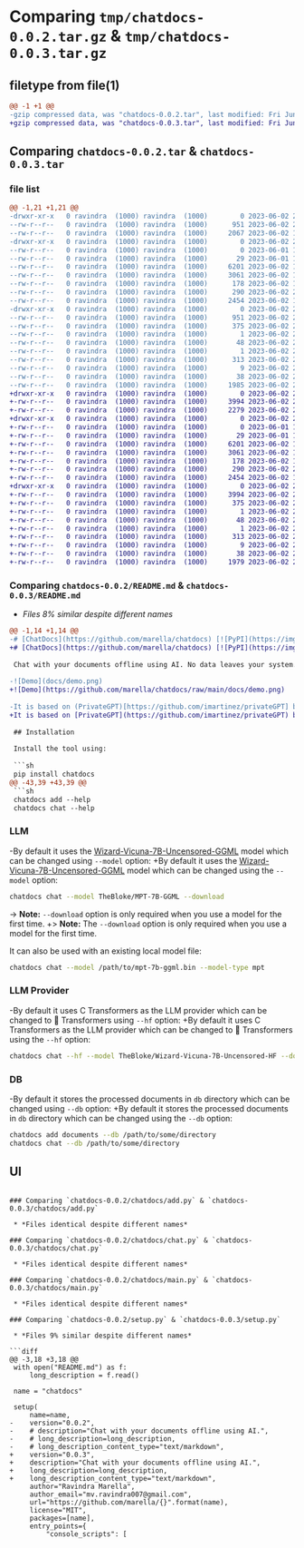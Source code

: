 # Comparing `tmp/chatdocs-0.0.2.tar.gz` & `tmp/chatdocs-0.0.3.tar.gz`

## filetype from file(1)

```diff
@@ -1 +1 @@
-gzip compressed data, was "chatdocs-0.0.2.tar", last modified: Fri Jun  2 20:40:00 2023, max compression
+gzip compressed data, was "chatdocs-0.0.3.tar", last modified: Fri Jun  2 21:12:53 2023, max compression
```

## Comparing `chatdocs-0.0.2.tar` & `chatdocs-0.0.3.tar`

### file list

```diff
@@ -1,21 +1,21 @@
-drwxr-xr-x   0 ravindra  (1000) ravindra  (1000)        0 2023-06-02 20:40:00.657853 chatdocs-0.0.2/
--rw-r--r--   0 ravindra  (1000) ravindra  (1000)      951 2023-06-02 20:40:00.657853 chatdocs-0.0.2/PKG-INFO
--rw-r--r--   0 ravindra  (1000) ravindra  (1000)     2067 2023-06-02 19:31:02.000000 chatdocs-0.0.2/README.md
-drwxr-xr-x   0 ravindra  (1000) ravindra  (1000)        0 2023-06-02 20:40:00.647853 chatdocs-0.0.2/chatdocs/
--rw-r--r--   0 ravindra  (1000) ravindra  (1000)        0 2023-06-01 18:46:12.000000 chatdocs-0.0.2/chatdocs/__init__.py
--rw-r--r--   0 ravindra  (1000) ravindra  (1000)       29 2023-06-01 19:38:54.000000 chatdocs-0.0.2/chatdocs/__main__.py
--rw-r--r--   0 ravindra  (1000) ravindra  (1000)     6201 2023-06-02 17:41:03.000000 chatdocs-0.0.2/chatdocs/add.py
--rw-r--r--   0 ravindra  (1000) ravindra  (1000)     3061 2023-06-02 19:30:06.000000 chatdocs-0.0.2/chatdocs/chat.py
--rw-r--r--   0 ravindra  (1000) ravindra  (1000)      178 2023-06-02 17:43:46.000000 chatdocs-0.0.2/chatdocs/config.py
--rw-r--r--   0 ravindra  (1000) ravindra  (1000)      290 2023-06-02 20:37:18.000000 chatdocs-0.0.2/chatdocs/download.py
--rw-r--r--   0 ravindra  (1000) ravindra  (1000)     2454 2023-06-02 11:45:11.000000 chatdocs-0.0.2/chatdocs/main.py
-drwxr-xr-x   0 ravindra  (1000) ravindra  (1000)        0 2023-06-02 20:40:00.647853 chatdocs-0.0.2/chatdocs.egg-info/
--rw-r--r--   0 ravindra  (1000) ravindra  (1000)      951 2023-06-02 20:40:00.000000 chatdocs-0.0.2/chatdocs.egg-info/PKG-INFO
--rw-r--r--   0 ravindra  (1000) ravindra  (1000)      375 2023-06-02 20:40:00.000000 chatdocs-0.0.2/chatdocs.egg-info/SOURCES.txt
--rw-r--r--   0 ravindra  (1000) ravindra  (1000)        1 2023-06-02 20:40:00.000000 chatdocs-0.0.2/chatdocs.egg-info/dependency_links.txt
--rw-r--r--   0 ravindra  (1000) ravindra  (1000)       48 2023-06-02 20:40:00.000000 chatdocs-0.0.2/chatdocs.egg-info/entry_points.txt
--rw-r--r--   0 ravindra  (1000) ravindra  (1000)        1 2023-06-02 20:40:00.000000 chatdocs-0.0.2/chatdocs.egg-info/not-zip-safe
--rw-r--r--   0 ravindra  (1000) ravindra  (1000)      313 2023-06-02 20:40:00.000000 chatdocs-0.0.2/chatdocs.egg-info/requires.txt
--rw-r--r--   0 ravindra  (1000) ravindra  (1000)        9 2023-06-02 20:40:00.000000 chatdocs-0.0.2/chatdocs.egg-info/top_level.txt
--rw-r--r--   0 ravindra  (1000) ravindra  (1000)       38 2023-06-02 20:40:00.657853 chatdocs-0.0.2/setup.cfg
--rw-r--r--   0 ravindra  (1000) ravindra  (1000)     1985 2023-06-02 20:39:50.000000 chatdocs-0.0.2/setup.py
+drwxr-xr-x   0 ravindra  (1000) ravindra  (1000)        0 2023-06-02 21:12:53.507828 chatdocs-0.0.3/
+-rw-r--r--   0 ravindra  (1000) ravindra  (1000)     3994 2023-06-02 21:12:53.507828 chatdocs-0.0.3/PKG-INFO
+-rw-r--r--   0 ravindra  (1000) ravindra  (1000)     2279 2023-06-02 20:59:47.000000 chatdocs-0.0.3/README.md
+drwxr-xr-x   0 ravindra  (1000) ravindra  (1000)        0 2023-06-02 21:12:53.507828 chatdocs-0.0.3/chatdocs/
+-rw-r--r--   0 ravindra  (1000) ravindra  (1000)        0 2023-06-01 18:46:12.000000 chatdocs-0.0.3/chatdocs/__init__.py
+-rw-r--r--   0 ravindra  (1000) ravindra  (1000)       29 2023-06-01 19:38:54.000000 chatdocs-0.0.3/chatdocs/__main__.py
+-rw-r--r--   0 ravindra  (1000) ravindra  (1000)     6201 2023-06-02 17:41:03.000000 chatdocs-0.0.3/chatdocs/add.py
+-rw-r--r--   0 ravindra  (1000) ravindra  (1000)     3061 2023-06-02 19:30:06.000000 chatdocs-0.0.3/chatdocs/chat.py
+-rw-r--r--   0 ravindra  (1000) ravindra  (1000)      178 2023-06-02 17:43:46.000000 chatdocs-0.0.3/chatdocs/config.py
+-rw-r--r--   0 ravindra  (1000) ravindra  (1000)      290 2023-06-02 20:37:18.000000 chatdocs-0.0.3/chatdocs/download.py
+-rw-r--r--   0 ravindra  (1000) ravindra  (1000)     2454 2023-06-02 11:45:11.000000 chatdocs-0.0.3/chatdocs/main.py
+drwxr-xr-x   0 ravindra  (1000) ravindra  (1000)        0 2023-06-02 21:12:53.507828 chatdocs-0.0.3/chatdocs.egg-info/
+-rw-r--r--   0 ravindra  (1000) ravindra  (1000)     3994 2023-06-02 21:12:53.000000 chatdocs-0.0.3/chatdocs.egg-info/PKG-INFO
+-rw-r--r--   0 ravindra  (1000) ravindra  (1000)      375 2023-06-02 21:12:53.000000 chatdocs-0.0.3/chatdocs.egg-info/SOURCES.txt
+-rw-r--r--   0 ravindra  (1000) ravindra  (1000)        1 2023-06-02 21:12:53.000000 chatdocs-0.0.3/chatdocs.egg-info/dependency_links.txt
+-rw-r--r--   0 ravindra  (1000) ravindra  (1000)       48 2023-06-02 21:12:53.000000 chatdocs-0.0.3/chatdocs.egg-info/entry_points.txt
+-rw-r--r--   0 ravindra  (1000) ravindra  (1000)        1 2023-06-02 21:12:53.000000 chatdocs-0.0.3/chatdocs.egg-info/not-zip-safe
+-rw-r--r--   0 ravindra  (1000) ravindra  (1000)      313 2023-06-02 21:12:53.000000 chatdocs-0.0.3/chatdocs.egg-info/requires.txt
+-rw-r--r--   0 ravindra  (1000) ravindra  (1000)        9 2023-06-02 21:12:53.000000 chatdocs-0.0.3/chatdocs.egg-info/top_level.txt
+-rw-r--r--   0 ravindra  (1000) ravindra  (1000)       38 2023-06-02 21:12:53.507828 chatdocs-0.0.3/setup.cfg
+-rw-r--r--   0 ravindra  (1000) ravindra  (1000)     1979 2023-06-02 21:12:20.000000 chatdocs-0.0.3/setup.py
```

### Comparing `chatdocs-0.0.2/README.md` & `chatdocs-0.0.3/README.md`

 * *Files 8% similar despite different names*

```diff
@@ -1,14 +1,14 @@
-# [ChatDocs](https://github.com/marella/chatdocs) [![PyPI](https://img.shields.io/pypi/v/chatdocs)](https://pypi.org/project/chatdocs/)
+# [ChatDocs](https://github.com/marella/chatdocs) [![PyPI](https://img.shields.io/pypi/v/chatdocs)](https://pypi.org/project/chatdocs/) [![tests](https://github.com/marella/chatdocs/actions/workflows/tests.yml/badge.svg)](https://github.com/marella/chatdocs/actions/workflows/tests.yml)
 
 Chat with your documents offline using AI. No data leaves your system. Internet connection is only required to install the tool and download the AI models.
 
-![Demo](docs/demo.png)
+![Demo](https://github.com/marella/chatdocs/raw/main/docs/demo.png)
 
-It is based on (PrivateGPT)[https://github.com/imartinez/privateGPT] but uses [C Transformers](https://github.com/marella/ctransformers) which supports more GGML models. It also supports [🤗 Transformers](https://github.com/huggingface/transformers).
+It is based on [PrivateGPT](https://github.com/imartinez/privateGPT) but uses [C Transformers](https://github.com/marella/ctransformers) which supports more GGML models. It also supports [🤗 Transformers](https://github.com/huggingface/transformers).
 
 ## Installation
 
 Install the tool using:
 
 ```sh
 pip install chatdocs
@@ -43,39 +43,39 @@
 ```sh
 chatdocs add --help
 chatdocs chat --help
 ```
 
 ### LLM
 
-By default it uses the [Wizard-Vicuna-7B-Uncensored-GGML](https://huggingface.co/TheBloke/Wizard-Vicuna-7B-Uncensored-GGML) model which can be changed using `--model` option:
+By default it uses the [Wizard-Vicuna-7B-Uncensored-GGML](https://huggingface.co/TheBloke/Wizard-Vicuna-7B-Uncensored-GGML) model which can be changed using the `--model` option:
 
 ```sh
 chatdocs chat --model TheBloke/MPT-7B-GGML --download
 ```
 
-> **Note:** `--download` option is only required when you use a model for the first time.
+> **Note:** The `--download` option is only required when you use a model for the first time.
 
 It can also be used with an existing local model file:
 
 ```sh
 chatdocs chat --model /path/to/mpt-7b-ggml.bin --model-type mpt
 ```
 
 ### LLM Provider
 
-By default it uses C Transformers as the LLM provider which can be changed to 🤗 Transformers using `--hf` option:
+By default it uses C Transformers as the LLM provider which can be changed to 🤗 Transformers using the `--hf` option:
 
 ```sh
 chatdocs chat --hf --model TheBloke/Wizard-Vicuna-7B-Uncensored-HF --download
 ```
 
 ### DB
 
-By default it stores the processed documents in `db` directory which can be changed using `--db` option:
+By default it stores the processed documents in `db` directory which can be changed using the `--db` option:
 
 ```sh
 chatdocs add documents --db /path/to/some/directory
 chatdocs chat --db /path/to/some/directory
 ```
 
 ## UI
```

### Comparing `chatdocs-0.0.2/chatdocs/add.py` & `chatdocs-0.0.3/chatdocs/add.py`

 * *Files identical despite different names*

### Comparing `chatdocs-0.0.2/chatdocs/chat.py` & `chatdocs-0.0.3/chatdocs/chat.py`

 * *Files identical despite different names*

### Comparing `chatdocs-0.0.2/chatdocs/main.py` & `chatdocs-0.0.3/chatdocs/main.py`

 * *Files identical despite different names*

### Comparing `chatdocs-0.0.2/setup.py` & `chatdocs-0.0.3/setup.py`

 * *Files 9% similar despite different names*

```diff
@@ -3,18 +3,18 @@
 with open("README.md") as f:
     long_description = f.read()
 
 name = "chatdocs"
 
 setup(
     name=name,
-    version="0.0.2",
-    # description="Chat with your documents offline using AI.",
-    # long_description=long_description,
-    # long_description_content_type="text/markdown",
+    version="0.0.3",
+    description="Chat with your documents offline using AI.",
+    long_description=long_description,
+    long_description_content_type="text/markdown",
     author="Ravindra Marella",
     author_email="mv.ravindra007@gmail.com",
     url="https://github.com/marella/{}".format(name),
     license="MIT",
     packages=[name],
     entry_points={
         "console_scripts": [
```

